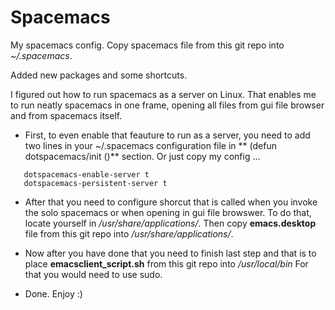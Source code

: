 # Spacemacs

My spacemacs config. Copy spacemacs file from this git repo into *~/.spacemacs*.

Added new packages and some shortcuts.

I figured out how to run spacemacs as a server on Linux. That enables me to run neatly spacemacs in one frame, opening all files from gui file browser and from 
spacemacs itself.

- First, to even enable that feauture to run as a server, you need to add two lines in your ~/.spacemacs configuration file in **
(defun dotspacemacs/init ()** section. Or just copy my config ...
```
   dotspacemacs-enable-server t
   dotspacemacs-persistent-server t
```

- After that you need to configure shorcut that is called when you invoke the solo spacemacs or when opening in gui file browswer. To do that, locate yourself in
*/usr/share/applications/*. Then copy **emacs.desktop** file from this git repo into */usr/share/applications/*.

- Now after you have done that you need to finish last step and that is to place **emacsclient_script.sh** from this git repo into */usr/local/bin*
  For that you would need to use sudo.
  
- Done. Enjoy :)


